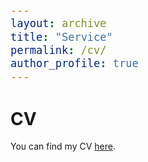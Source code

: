```yaml
---
layout: archive
title: "Service"
permalink: /cv/
author_profile: true
---
```


<style type="text/css">

body, td {
   font-size: 14px;
}
code.r{
  font-size: 20px;
}
pre {
  font-size: 20px
}
</style>

# CV

You can find my CV [here](CV_Zikelic.pdf).